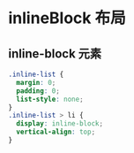 # inlineBlock 布局

## inline-block 元素

```css
.inline-list {
  margin: 0;
  padding: 0;
  list-style: none;
}
.inline-list > li {
  display: inline-block;
  vertical-align: top;
}
```
